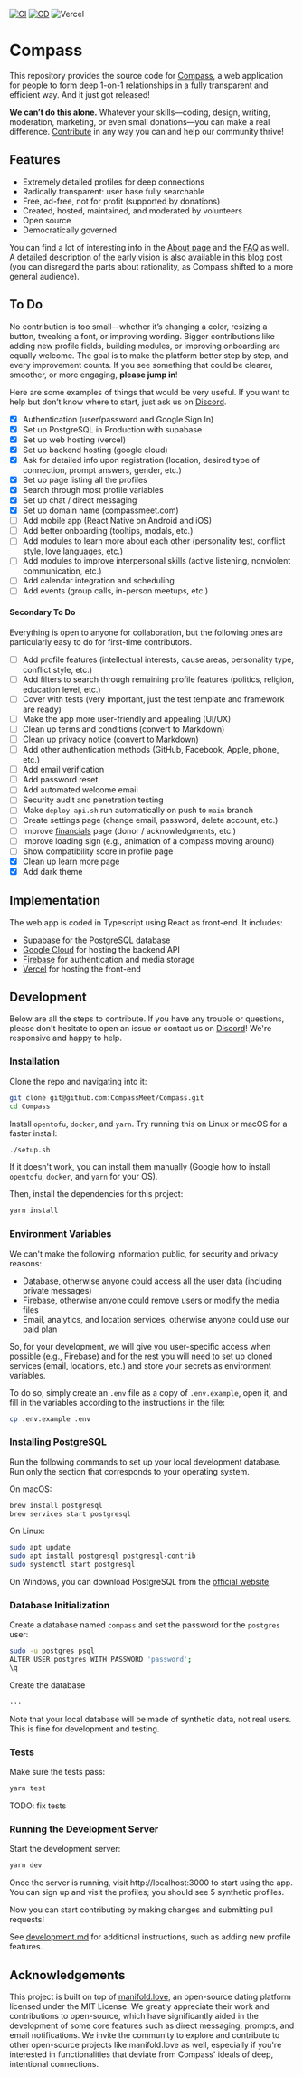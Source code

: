 
[![CI](https://github.com/CompassMeet/Compass/actions/workflows/ci.yml/badge.svg)](https://github.com/CompassMeet/Compass/actions/workflows/ci.yml)
[![CD](https://github.com/CompassMeet/Compass/actions/workflows/cd.yml/badge.svg)](https://github.com/CompassMeet/Compass/actions/workflows/cd.yml)
![Vercel](https://deploy-badge.vercel.app/vercel/bayesbond)

# Compass

This repository provides the source code for [Compass](https://compassmeet.com), a web application for people to form deep 1-on-1 relationships in a fully transparent and efficient way. And it just got released!

**We can’t do this alone.** Whatever your skills—coding, design, writing, moderation, marketing, or even small donations—you can make a real difference. [Contribute](https://www.compassmeet.com/about) in any way you can and help our community thrive!

## Features

- Extremely detailed profiles for deep connections
- Radically transparent: user base fully searchable
- Free, ad-free, not for profit (supported by donations)
- Created, hosted, maintained, and moderated by volunteers
- Open source
- Democratically governed

You can find a lot of interesting info in the [About page](https://www.compassmeet.com/about) and the [FAQ](https://www.compassmeet.com/faq) as well.
A detailed description of the early vision is also available in this [blog post](https://martinbraquet.com/meeting-rational) (you can disregard the parts about rationality, as Compass shifted to a more general audience).

## To Do

No contribution is too small—whether it’s changing a color, resizing a button, tweaking a font, or improving wording. Bigger contributions like adding new profile fields, building modules, or improving onboarding are equally welcome. The goal is to make the platform better step by step, and every improvement counts. If you see something that could be clearer, smoother, or more engaging, **please jump in**!

Here are some examples of things that would be very useful. If you want to help but don’t know where to start, just ask us on [Discord](https://discord.gg/8Vd7jzqjun).

- [x] Authentication (user/password and Google Sign In)
- [x] Set up PostgreSQL in Production with supabase
- [x] Set up web hosting (vercel)
- [x] Set up backend hosting (google cloud)
- [x] Ask for detailed info upon registration (location, desired type of connection, prompt answers, gender, etc.)
- [x] Set up page listing all the profiles
- [x] Search through most profile variables
- [x] Set up chat / direct messaging
- [x] Set up domain name (compassmeet.com)
- [ ] Add mobile app (React Native on Android and iOS)
- [ ] Add better onboarding (tooltips, modals, etc.)
- [ ] Add modules to learn more about each other (personality test, conflict style, love languages, etc.)
- [ ] Add modules to improve interpersonal skills (active listening, nonviolent communication, etc.)
- [ ] Add calendar integration and scheduling
- [ ] Add events (group calls, in-person meetups, etc.)

#### Secondary To Do

Everything is open to anyone for collaboration, but the following ones are particularly easy to do for first-time contributors.

- [ ] Add profile features (intellectual interests, cause areas, personality type, conflict style, etc.)
- [ ] Add filters to search through remaining profile features (politics, religion, education level, etc.)
- [ ] Cover with tests (very important, just the test template and framework are ready)
- [ ] Make the app more user-friendly and appealing (UI/UX)
- [ ] Clean up terms and conditions (convert to Markdown)
- [ ] Clean up privacy notice (convert to Markdown)
- [ ] Add other authentication methods (GitHub, Facebook, Apple, phone, etc.)
- [ ] Add email verification
- [ ] Add password reset
- [ ] Add automated welcome email
- [ ] Security audit and penetration testing
- [ ] Make `deploy-api.sh` run automatically on push to `main` branch
- [ ] Create settings page (change email, password, delete account, etc.)
- [ ] Improve [financials](web/public/md/financials.md) page (donor / acknowledgments, etc.)
- [ ] Improve loading sign (e.g., animation of a compass moving around)
- [ ] Show compatibility score in profile page
- [x] Clean up learn more page
- [x] Add dark theme

## Implementation

The web app is coded in Typescript using React as front-end. It includes:

- [Supabase](https://supabase.com/) for the PostgreSQL database
- [Google Cloud](https://console.cloud.google.com) for hosting the backend API
- [Firebase](https://firebase.google.com/) for authentication and media storage
- [Vercel](https://vercel.com/) for hosting the front-end

## Development

Below are all the steps to contribute. If you have any trouble or questions, please don't hesitate to open an issue or contact us on [Discord](https://discord.gg/8Vd7jzqjun)! We're responsive and happy to help.

### Installation

Clone the repo and navigating into it:
```bash
git clone git@github.com:CompassMeet/Compass.git
cd Compass
```

Install `opentofu`, `docker`, and `yarn`. Try running this on Linux or macOS for a faster install:
```bash
./setup.sh
```
If it doesn't work, you can install them manually (Google how to install `opentofu`, `docker`, and `yarn` for your OS).

Then, install the dependencies for this project:
```bash
yarn install
```

### Environment Variables

We can't make the following information public, for security and privacy reasons:
- Database, otherwise anyone could access all the user data (including private messages)
- Firebase, otherwise anyone could remove users or modify the media files
- Email, analytics, and location services, otherwise anyone could use our paid plan

So, for your development, we will give you user-specific access when possible (e.g., Firebase) and for the rest you will need to set up cloned services (email, locations, etc.) and store your secrets as environment variables.

To do so, simply create an `.env` file as a copy of `.env.example`, open it, and fill in the variables according to the instructions in the file:
```bash
cp .env.example .env
```

### Installing PostgreSQL

Run the following commands to set up your local development database. Run only the section that corresponds to your operating system.

On macOS:
```bash
brew install postgresql
brew services start postgresql
```

On Linux:
```bash
sudo apt update
sudo apt install postgresql postgresql-contrib
sudo systemctl start postgresql
````

On Windows, you can download PostgreSQL from the [official website](https://www.postgresql.org/download/windows/).

### Database Initialization

Create a database named `compass` and set the password for the `postgres` user:
```bash
sudo -u postgres psql
ALTER USER postgres WITH PASSWORD 'password';  
\q
```

Create the database
```bash
...
```
Note that your local database will be made of synthetic data, not real users. This is fine for development and testing.

### Tests

Make sure the tests pass:
```bash
yarn test
```
TODO: fix tests

### Running the Development Server

Start the development server:
```bash
yarn dev
```

Once the server is running, visit http://localhost:3000 to start using the app. You can sign up and visit the profiles; you should see 5 synthetic profiles.

Now you can start contributing by making changes and submitting pull requests!

See [development.md](docs/development.md) for additional instructions, such as adding new profile features.

## Acknowledgements
This project is built on top of [manifold.love](https://github.com/sipec/polylove), an open-source dating platform licensed under the MIT License. We greatly appreciate their work and contributions to open-source, which have significantly aided in the development of some core features such as direct messaging, prompts, and email notifications. We invite the community to explore and contribute to other open-source projects like manifold.love as well, especially if you're interested in functionalities that deviate from Compass' ideals of deep, intentional connections.